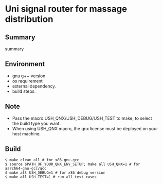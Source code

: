 # Uni signal router for massage distribution

## Summary

summary

## Environment

* gnu g++ version
* os requirement
* external dependency.
* build steps.

## Note

* Pass the macro USH_QNX/USH_DEBUG/USH_TEST to make, to select the build type you want.
* When using USH_QNX macro, the qnx license must be deployed on your host machine.

## Build

```
$ make clean all # for x86-gnu-gcc
$ source $PATH_OF_YOUR_QNX_ENV_SETUP; make all USH_QNX=1 # for aarch64-gnu-gcc/qcc
$ make all USH_DEBUG=1 # for x86 debug version
$ make all USH_TEST=1 # run all test cases
```
